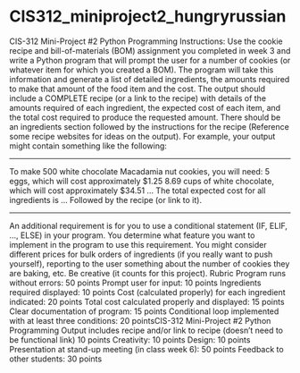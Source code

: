 # CIS312_miniproject2_hungryrussian
CIS-312 Mini-Project #2
Python Programming
Instructions: Use the cookie recipe and bill-of-materials (BOM) assignment you completed in
week 3 and write a Python program that will prompt the user for a number of cookies (or
whatever item for which you created a BOM). The program will take this information and
generate a list of detailed ingredients, the amounts required to make that amount of the food item
and the cost. The output should include a COMPLETE recipe (or a link to the recipe) with details
of the amounts required of each ingredient, the expected cost of each item, and the total cost
required to produce the requested amount. There should be an ingredients section followed by
the instructions for the recipe (Reference some recipe websites for ideas on the output).
For example, your output might contain something like the following:
*****************************************************************************
To make 500 white chocolate Macadamia nut cookies, you will need:
5 eggs, which will cost approximately $1.25
8.69 cups of white chocolate, which will cost approximately $34.51
…
The total expected cost for all ingredients is …
Followed by the recipe (or link to it).
*****************************************************************************
An additional requirement is for you to use a conditional statement (IF, ELIF, …, ELSE) in your
program. You determine what feature you want to implement in the program to use this
requirement. You might consider different prices for bulk orders of ingredients (if you really
want to push yourself), reporting to the user something about the number of cookies they are
baking, etc. Be creative (it counts for this project).
Rubric
Program runs without errors: 50 points
Prompt user for input: 10 points
Ingredients required displayed: 10 points
Cost (calculated properly) for each ingredient indicated: 20 points
Total cost calculated properly and displayed: 15 points
Clear documentation of program: 15 points
Conditional loop implemented with at least three conditions: 20 pointsCIS-312 Mini-Project #2
Python Programming
Output includes recipe and/or link to recipe (doesn’t need to be functional link) 10 points
Creativity: 10 points
Design: 10 points
Presentation at stand-up meeting (in class week 6): 50 points
Feedback to other students: 30 points

